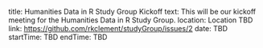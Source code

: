 title: Humanities Data in R Study Group Kickoff 
text: This will be our kickoff meeting for the Humanities Data in R Study Group. 
location: Location TBD
link: https://github.com/rkclement/studyGroup/issues/2
date: TBD
startTime: TBD
endTime: TBD
